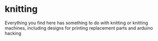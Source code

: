 knitting
========

Everything you find here has something to do with knitting or knitting machines, including designs for printing replacement parts and arduino hacking

